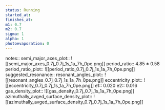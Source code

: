```yaml
---
status: Running
started_at:
finishes_at:
m1: 0.7
m2: 0.7
sigma: 1
alpha: 1
photoevaporation: 0
---
```


notes::
semi_major_axes_plot:: ![[semi_major_axes_0.7j_0.7j_1s_1a_7h_0pe.png]]
period_ratio:: 4.85 ± 0.58
period_ratio_plot:: ![[period_ratio_0.7j_0.7j_1s_1a_7h_0pe.png]]
suggested_resonance:: 
resonant_angles_plot:: ![[resonant_angles_0.7j_0.7j_1s_1a_7h_0pe.png]]
eccentricity_plot:: ![[eccentricity_0.7j_0.7j_1s_1a_7h_0pe.png]]
e1:: 0.020
e2:: 0.016
gas_density_plot:: ![[gas_density_0.7j_0.7j_1s_1a_7h_0pe.png]]
azimuthally_avged_surface_density_plot:: ![[azimuthally_avged_surface_density_0.7j_0.7j_1s_1a_7h_0pe.png]]
